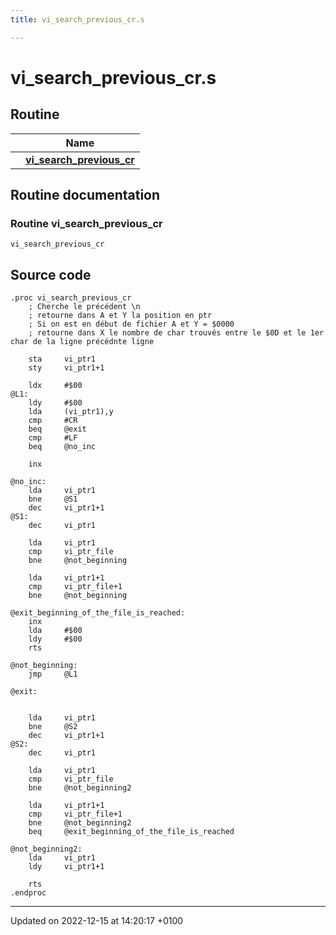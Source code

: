 ```yaml
---
title: vi_search_previous_cr.s

---
```


# vi_search_previous_cr.s



## Routine

|                | Name           |
| -------------- | -------------- |
| | **[vi_search_previous_cr](Files/vi__search__previous__cr_8s.md#Routine-vi-search-previous-cr)** |


## Routine documentation

### Routine vi_search_previous_cr

```ca65
vi_search_previous_cr
```




## Source code

```ca65
.proc vi_search_previous_cr
    ; Cherche le précédent \n
    ; retourne dans A et Y la position en ptr
    ; Si on est en début de fichier A et Y = $0000
    ; retourne dans X le nombre de char trouvés entre le $0D et le 1er char de la ligne précédnte ligne

    sta     vi_ptr1
    sty     vi_ptr1+1

    ldx     #$00
@L1:
    ldy     #$00
    lda     (vi_ptr1),y
    cmp     #CR
    beq     @exit
    cmp     #LF
    beq     @no_inc

    inx

@no_inc:
    lda     vi_ptr1
    bne     @S1
    dec     vi_ptr1+1
@S1:
    dec     vi_ptr1

    lda     vi_ptr1
    cmp     vi_ptr_file
    bne     @not_beginning

    lda     vi_ptr1+1
    cmp     vi_ptr_file+1
    bne     @not_beginning

@exit_beginning_of_the_file_is_reached:
    inx
    lda     #$00
    ldy     #$00
    rts

@not_beginning:
    jmp     @L1

@exit:


    lda     vi_ptr1
    bne     @S2
    dec     vi_ptr1+1
@S2:
    dec     vi_ptr1

    lda     vi_ptr1
    cmp     vi_ptr_file
    bne     @not_beginning2

    lda     vi_ptr1+1
    cmp     vi_ptr_file+1
    bne     @not_beginning2
    beq     @exit_beginning_of_the_file_is_reached

@not_beginning2:
    lda     vi_ptr1
    ldy     vi_ptr1+1

    rts
.endproc
```


-------------------------------

Updated on 2022-12-15 at 14:20:17 +0100
